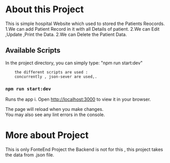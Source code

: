 # About this Project

This is simple hospital Website which used to stored the Patients Reocords.
    1.We can add Patient Record in it with all Details of patient.
    2.We can Edit ,Update ,Print the Data.
    2.We can Delete the Patient Data.
## Available Scripts

In the project directory, you can simply type:
        "npm run start:dev"

        the different scripts are used :
        concurrently , json-sever are used,. 

### `npm run start:dev`

Runs the app i.
Open [http://localhost:3000](http://localhost:3000) to view it in your browser.

The page will reload when you make changes.\
You may also see any lint errors in the console.


# More about Project

This is only FonteEnd Project the Backend is not for this ,
this project takes the data from .json file.